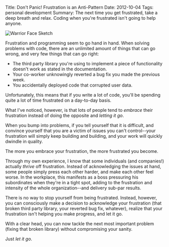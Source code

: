 Title: Don't Panic! Frustration is an Anti-Pattern
Date: 2012-10-04
Tags: personal development
Summary:
    The next time you get frustrated, take a deep breath and relax.  Coding when
    you're frustrated isn't going to help anyone.


![Warrior Face Sketch][]


Frustration and programming seem to go hand in hand.  When solving problems
with code, there are an unlimited amount of things that can go wrong, and very
few things that can go right:

-   The third party library you're using to implement a piece of functionality
    doesn't work as stated in the documentation.
-   Your co-worker unknowingly reverted a bug fix you made the previous week.
-   You accidentally deployed code that corrupted user data.

Unfortunately, this means that if you write a lot of code, you'll be spending
quite a lot of time frustrated on a day-to-day basis.

What I've noticed, however, is that lots of people tend to *embrace* their
frustration instead of doing the opposite and *letting it go*.

When you bump into problems, if you tell yourself that it is difficult, and
convince yourself that you are a victim of issues you can't control--your
frustration will simply keep building and building, and your work will quickly
dwindle in quality.

The more you embrace your frustration, the more frustrated you become.

Through my own experience, I know that some individuals (and companies!)
actually *thrive* off frustration.  Instead of acknowledging the issues at
hand, some people simply press each other harder, and make each other feel
worse.  In the workplace, this manifests as a boss pressuring his subordinates
when they're in a tight spot, adding to the frustration and intensity of the
whole organization--and delivery sub-par results.

There is no way to stop yourself from being frustrated.  Instead, however, you
can consciously make a decision to acknowledge your frustration (that broken
third party library, your reverted bug fix, whatever), realize that your
frustration isn't helping you make progress, and let it go.

With a clear head, you can now tackle the next most important problem (fixing
that broken library) without compromising your sanity.

Just *let it go*.


  [Warrior Face Sketch]: {filename}/images/2012/warrior-face-sketch.png "Warrior Face Sketch"
